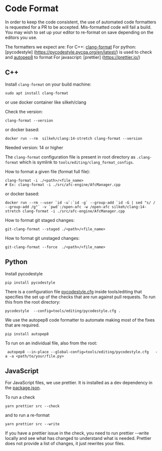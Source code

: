 # Code Format #

In order to keep the code consistent, the use of automated code formatters is requested for a PR to be accepted.  Mis-formatted code will fail a build.  You may wish to set up your editor to re-format on save depending on the editors you use.

The formatters we expect are:
For C++: [clang-format](https://clang.llvm.org/docs/ClangFormat.html)
For python:  [pycodestyle] (https://pycodestyle.pycqa.org/en/latest/) is used to check and [autopep8](https://pypi.org/project/autopep8/) to format
For javascript: [prettier] (https://prettier.io/)


## C++ ##
Install `clang-format` on your build machine:
```
sudo apt install clang-format
```
or use docker container like silkeh/clang

Check the version:
```
clang-format --version
```
or docker based:
```
docker run --rm  silkeh/clang:14-stretch clang-format --version
```
Needed version: 14 or higher

The `clang-format` configuration file is present in root directory as `.clang-format` which is symlink to `tools/editing/clang_format_configs`.

How to format a given file (format full file):
```
clang-format -i ./<path>/<file_name>
# Ex: clang-format -i ./src/afc-engine/AfcManager.cpp
```
or docker based:
```
docker run --rm --user `id -u`:`id -g` --group-add `id -G | sed "s/ / --group-add /g"` -v `pwd`:/open-afc -w /open-afc silkeh/clang:14-stretch clang-format -i ./src/afc-engine/AfcManager.cpp
```

How to format git staged changes:
```
git-clang-format --staged ./<path>/<file_name>
```

How to format git unstaged changes:
```
git-clang-format --force  ./<path>/<file_name>
```

## Python ##

Install pycodestyle
```
pip install pycodestyle
```
There is a configuration file [pycodestyle.cfg](pycodestyle.cfg) inside tools/editing that specifies the set up of the checks that are run against pull requests.  To run this from the root directory:

```
pycodestyle  --config=tools/editing/pycodestyle.cfg .
```

We use the autopep8 code formatter to automate making most of the fixes that are required.

```
pip install autopep8
```

To run on an individual file, also from the root:
```
 autopep8 --in-place --global-config=tools/editing/pycodestyle.cfg   -a -a <path/to/your/file.py>
```

## JavaScript ##

For JavaScript files, we use prettier.  It is installed as a dev dependency in the [package.json](../../src/web/package.json).

To run a check
```
yarn prettier src --check
```
and to run a re-format
```
yarn prettier src --write
```
If you have a prettier issue in the check, you need to run prettier --write locally and see what has changed to understand what is needed.  Prettier does not provide a list of changes, it just rewrites your files.